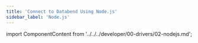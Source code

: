 ```yaml
---
title: 'Connect to Databend Using Node.js'
sidebar_label: 'Node.js'
---
```


import ComponentContent from '../../../developer/00-drivers/02-nodejs.md';

<ComponentContent />
